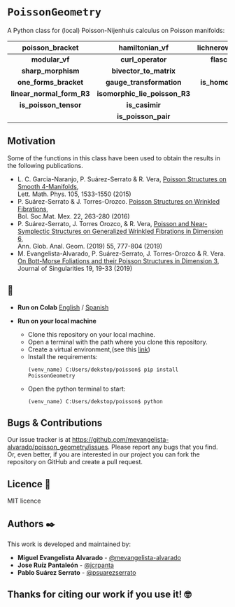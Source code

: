 
# `PoissonGeometry`
A Python class for (local) Poisson-Nijenhuis calculus on Poisson manifolds:

| **poisson_bracket**       | **hamiltonian_vf**            | **lichnerowicz_poisson_operator** |
|:-------------------------:|:-----------------------------:|:---------------------------------:|
| **modular_vf**            | **curl_operator**             | **flaschka_ratiu_bivector**       |
| **sharp_morphism**        | **bivector_to_matrix**        | **jacobiator**                    |
| **one_forms_bracket**     | **gauge_transformation**      | **is_homogeneous_unimodular**     |
| **linear_normal_form_R3** | **isomorphic_lie_poisson_R3** | **is_in_kernel**                  |
| **is_poisson_tensor**     | **is_casimir**                | **is_poisson_vf**                 | 
|                           | **is_poisson_pair**           |                                   |

<!-- For more information you can read the [wiki](https://github.com/mevangelista-alvarado/poisson_geometry/wiki) this project. or the our [documentation]()-->

## Motivation 
Some of the functions in this class have been used to obtain the results in the following publications.

 * L.  C.  Garcia-Naranjo,  P.  Suárez-Serrato & R.  Vera, [Poisson Structures on Smooth 4-Manifolds](https://link.springer.com/article/10.1007/s11005-015-0792-8),  
   Lett. Math. Phys. 105, 1533-1550 (2015)
 * P. Suárez-Serrato & J. Torres-Orozco. [Poisson Structures on Wrinkled Fibrations](https://link.springer.com/article/10.1007/s40590-015-0072-8),  
   Bol. Soc.Mat. Mex. 22, 263-280 (2016)
 * P. Suárez-Serrato, J. Torres Orozco, & R. Vera,  [Poisson and Near-Symplectic Structures on Generalized Wrinkled Fibrations in Dimension 6](https://link.springer.com/article/10.1007/s10455-019-09651-2),  
   Ann. Glob. Anal. Geom. (2019) 55, 777-804 (2019)
 * M. Evangelista-Alvarado, P. Suárez-Serrato, J. Torres-Orozco & R. Vera. [On Bott-Morse Foliations and their Poisson Structures in Dimension 3](http://journalofsingularities.org/volume19/article2.html),  
   Journal of Singularities 19, 19-33 (2019)

## 🚀
<!--- #### Testing: --->
 * __Run on Colab__ [English](https://colab.research.google.com/drive/1XYcaJQ29XwkblXQOYumT1s8_00bHUEKZ) / [Spanish](https://colab.research.google.com/drive/1F9I2TcrhSz0zRZSuALEWldxgw-AL6pOK)
   
 * __Run on your local machine__
   * Clone this repository on your local machine.
   * Open a terminal with the path where you clone this repository.
   * Create a virtual environment,(see this [link](https://gist.github.com/mevangelista-alvarado/8ee2fd663e7446e543fc04eacce0f303))
   * Install the requirements:
      ```
      (venv_name) C:Users/dekstop/poisson$ pip install PoissonGeometry
      ```
   * Open the python terminal to start:
      ```
      (venv_name) C:Users/dekstop/poisson$ python
      ```
	
	<!-- 
	* Testing the class.
	   For example we want convert to matriz the bivector <a href="https://www.codecogs.com/eqnedit.php?latex=$$\pi=x_{3}\frac{\partial}{\partial&space;x_{1}}\wedge\frac{\partial}{\partial&space;x_{2}}&space;-&space;x_{2}\frac{\partial}{\partial&space;x_{1}}\wedge\frac{\partial}{\partial&space;x_{3}}&space;&plus;&space;x_{1}\frac{\partial}{\partial&space;x_{2}}\wedge\frac{\partial}{\partial&space;x_{3}}$$" target="_blank"><img src="https://latex.codecogs.com/gif.latex?$$\pi=x_{3}\frac{\partial}{\partial&space;x_{1}}\wedge\frac{\partial}{\partial&space;x_{2}}&space;-&space;x_{2}\frac{\partial}{\partial&space;x_{1}}\wedge\frac{\partial}{\partial&space;x_{3}}&space;&plus;&space;x_{1}\frac{\partial}{\partial&space;x_{2}}\wedge\frac{\partial}{\partial&space;x_{3}}$$" title="$$\pi=x_{3}\frac{\partial}{\partial x_{1}}\wedge\frac{\partial}{\partial x_{2}} - x_{2}\frac{\partial}{\partial x_{1}}\wedge\frac{\partial}{\partial x_{3}} + x_{1}\frac{\partial}{\partial x_{2}}\wedge\frac{\partial}{\partial x_{3}}$$" /></a>
	   then <a href="https://www.codecogs.com/eqnedit.php?latex=\pi" target="_blank"><img src="https://latex.codecogs.com/gif.latex?\pi" title="\pi" /></a> is equivalent to ```{(1,2): 'x3', (1,3): '-x2', (2,3): 'x1'}``` in this class.
	   ```
	   >>> from poisson import PoissonGeometry
	   >>> # We instantiate the Poisson class for dimension 3
	   >>> pg = PoissonGeometry(3)
	   >>> pg.bivector_to_matrix({(1,2): 'x3', (1,3): '-x2', (2,3): 'x1'})
	   Matrix([
	   [  0,  x3, -x2],
	   [-x3,   0,  x1],
	   [ x2, -x1,   0]])
	   ```
		
		This function has an option for output is in latex format string, for this, we change the flag latex_format to True (its default value is False) as shown below.
		
		```
		 >>> print(pg.bivector_to_matrix({(1,2): 'x3', (1,3): '-x2', (2,3): 'x1'}, latex_format=True))
		   \left[\begin{array}{ccc}0 & x_{3} & - x_{2}\\- x_{3} & 0 & x_{1}\\x_{2} & - x_{1} & 0\end{array}\right]
		```
		<!--For more information to how use this class you can read the [documentation]() or the our [wiki](https://github.com/mevangelista-alvarado/poisson_geometry/wiki)-->

<!--## TO DO
Calculate Poisson Cohomology with linear coefficients.-->

## Bugs & Contributions
Our issue tracker is at https://github.com/mevangelista-alvarado/poisson_geometry/issues. Please report any bugs that you find. Or, even better, if you are interested in our project you can fork the repository on GitHub and create a pull request. 

## Licence 📄
MIT licence

## Authors ✒️
This work is developed and maintained by:
 * **Miguel Evangelista Alvarado** - [@mevangelista-alvarado](https://github.com/mevangelista-alvarado)
 * **Jose Ruíz Pantaleón** - [@jcrpanta](https://github.com/jcrpanta)
 * **Pablo Suárez Serrato** - [@psuarezserrato](https://github.com/psuarezserrato)

## Thanks for citing our work if you use it! 🤓 ##

<!-- 
## Do not forget.
* Comment to others about this project 📢
* Cite this project if you use it 🤓.
* Finally, if you know one of the authors, invite him a beer🍺.
---
